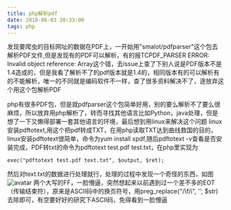 ```yaml
---
title: php解析pdf
date: 2018-06-03 20:33:00
tags: php
---
```

发现要爬虫的目标网址的数据在PDF上，一开始用"smalot/pdfparser"这个包去解析PDF文件,但是发现有的PDF可以解析，有的报TCPDF_PARSER ERROR: Invalid object reference: Array这个错，去issue上查了下别人说是PDF版本不是1.4造成的，但是我看了解析不了的pdf版本就是1.4的，相同版本有的可以解析有的不能解析，唯一的不同就是编码软件不一样，查了很多资料解决不了，逐放弃这个用这个包解析PDF
<!--more-->
php有很多PDF包，但是就pdfparser这个包简单好用，别的要么解析不了要么很麻烦，所以放弃用php解析了，转而寻找其他语言比如Python，java处理，但是想了一下又懒得部署一套其他语言的环境，最后想到用linux来解决这个问题
linux安装pdftotext,用这个把pdf转成TXT，在用php读取TXT达到曲线救国的目的，linux安装pdftotext很简单，命令为yum install xpdf,随后pdftotext -v查看是否安装完成，PDF转txt的命令为pdftotext test.pdf test.txt，在php里实现为

```
exec("pdftotext test.pdf text.txt", $output, $ret);

```
然后对text.txt的数据进行处理就行，处理的过程中发现一个奇怪的东西，如图
![avatar](https://ws2.sinaimg.cn/large/006tKfTcgy1fryaa8093pj31c20b0ag4.jpg)
两个大写的FF，一脸懵逼，突然想起来以前遇到过一个差不多的EOT（传输结束符），原来是ASCII码中的换页符号，用preg_replace("/\f/i", '', $str)去除即可，有空要好好的研究下ASCII码，免得看到一脸懵逼